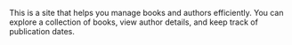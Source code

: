 This is a site that  helps you manage books and authors efficiently. You can explore a collection of books, view author details, and keep track of publication dates.
